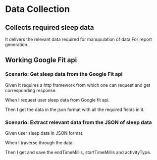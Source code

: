# Data Collection

## Collects required sleep data

It delivers the relevant data required for manupulation of data
For report generation.

## Working Google Fit api

### Scenario: Get sleep data from the Google Fit api

  Given It requires a http framework from which one can request and get corresponding response.

  When I request user sleep data from Google fit api.

  Then I get the data in the json format with all the required fields in it.

### Scenario: Extract relevant data from the JSON of sleep data

  Given user sleep data in JSON format.
  
  When I traverse through the data.
  
  Then I get and save the endTimeMillis, startTimeMillis and activityType.
